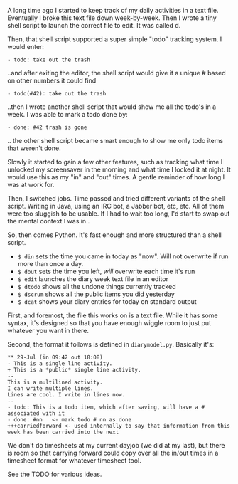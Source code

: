 A long time ago I started to keep track of my daily activities in a text file.
Eventually I broke this text file down week-by-week. Then I wrote a tiny shell
script to launch the correct file to edit. It was called d.

Then, that shell script supported a super simple "todo" tracking system. I
would enter:

    - todo: take out the trash

..and after exiting the editor, the shell script would give it a unique #
based on other numbers it could find

    - todo(#42): take out the trash

..then I wrote another shell script that would show me all the todo's in a
week. I was able to mark a todo done by:

    - done: #42 trash is gone

.. the other shell script became smart enough to show me only todo items that
weren't done.

Slowly it started to gain a few other features, such as tracking what time I
unlocked my screensaver in the morning and what time I locked it at night. It
would use this as my "in" and "out" times. A gentle reminder of how long I was
at work for.

Then, I switched jobs. Time passed and tried different variants of the shell
script. Writing in Java, using an IRC bot, a Jabber bot, etc, etc. All of them
were too sluggish to be usable. If I had to wait too long, I'd start to swap
out the mental context I was in..

So, then comes Python.  It's fast enough and more structured than a shell script.

* `$ din` sets the time you came in today as "now".  Will not overwrite if run more than once a day.
* `$ dout` sets the time you left, *will* overwrite each time it's run
* `$ edit` launches the diary week text file in an editor
* `$ dtodo` shows all the undone things currently tracked
* `$ dscrum` shows all the public items you did yesterday
* `$ dcat` shows your diary entries for today on standard output

First, and foremost, the file this works on is a text file. While it has some
syntax, it's designed so that you have enough wiggle room to just put whatever
you want in there.

Second, the format it follows is defined in `diarymodel.py`. Basically it's:

    ** 29-Jul (in 09:42 out 18:08)
    - This is a single line activity.
    + This is a *public* single line activity.
    --
    This is a multilined activity.
    I can write multiple lines.
    Lines are cool. I write in lines now.
    --
    - todo: This is a todo item, which after saving, will have a # associated with it
    - done: #nn   <- mark todo # nn as done
    +++carriedforward <- used internally to say that information from this week has been carried into the next

We don't do timesheets at my current dayjob (we did at my last), but there is
room so that carrying forward could copy over all the in/out times in a
timesheet format for whatever timesheet tool.

See the TODO for various ideas.


